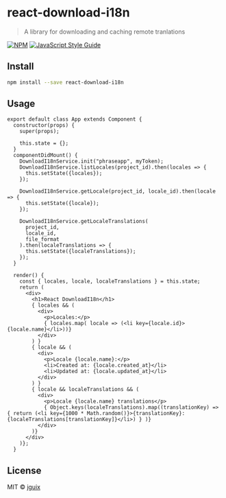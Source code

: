# react-download-i18n

> A library for downloading and caching remote tranlations

[![NPM](https://img.shields.io/npm/v/react-download-i18n.svg)](https://www.npmjs.com/package/react-download-i18n) [![JavaScript Style Guide](https://img.shields.io/badge/code_style-standard-brightgreen.svg)](https://standardjs.com)

## Install

```bash
npm install --save react-download-i18n
```

## Usage

```tsx
export default class App extends Component {
  constructor(props) {
    super(props);

    this.state = {};
  }
  componentDidMount() {
    DownloadI18nService.init("phraseapp", myToken);
    DownloadI18nService.listLocales(project_id).then(locales => {
      this.setState({locales});
    });

    DownloadI18nService.getLocale(project_id, locale_id).then(locale => {
      this.setState({locale});
    });

    DownloadI18nService.getLocaleTranslations(
      project_id,
      locale_id,
      file_format
    ).then(localeTranslations => {
      this.setState({localeTranslations});
    });
  }

  render() {
    const { locales, locale, localeTranslations } = this.state;
    return (
      <div>
        <h1>React DownloadI18n</h1>
        { locales && (
          <div>
            <p>Locales:</p>
            { locales.map( locale => (<li key={locale.id}>{locale.name}</li>))}
          </div>          
        ) }
        { locale && (
          <div>
            <p>Locale {locale.name}:</p>
            <li>Created at: {locale.created_at}</li>
            <li>Updated at: {locale.updated_at}</li>
          </div>          
        ) }
        { locale && localeTranslations && (
          <div>
            <p>Locale {locale.name} translations</p>
            { Object.keys(localeTranslations).map((translationKey) => { return (<li key={1000 * Math.random()}>{translationKey}: {localeTranslations[translationKey]}</li>) } )}
          </div>
        )}
      </div>
    )};    
  }
```

## License

MIT © [jguix](https://github.com/jguix)
